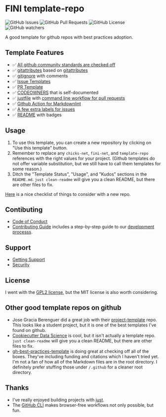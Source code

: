 # FINI template-repo

![GitHub Issues](https://img.shields.io/github/issues/fini-net/template-repo)
![GitHub Pull Requests](https://img.shields.io/github/issues-pr/fini-net/template-repo)
![GitHub License](https://img.shields.io/github/license/fini-net/template-repo)
![GitHub watchers](https://img.shields.io/github/watchers/fini-net/template-repo)

A good template for github repos with best practices adoption.

## Template Features

- ✅ [All github community standards are checked off](https://github.com/fini-net/template-repo/community)
- ✅ [gitattributes](.gitattributes) based on [gitattributes](https://github.com/gitattributes/gitattributes)
- ✅ [gitignore](.gitignore) with comments
- ✅ [Issue Templates](.github/ISSUE_TEMPLATE)
- ✅ [PR Template](.github/pull_request_template.md)
- ✅ [CODEOWNERS](.github/CODEOWNERS) that is self-documented
- ✅ [justfile](justfile) with
  [command line workflow for pull requests](.github/CONTRIBUTING.md#development-process)
- ✅ [Github Action for Markdownlint](.github/workflows)
- ✅ [A few extra labels for issues](https://github.com/fini-net/template-repo/labels)
- ✅ [README](README.md) with badges

## Usage

1. To use this template, you can create a new repository by clicking on "Use this
  template" button.
1. Remember to replace any `chicks-net`, `fini-net`, and `template-repo` references
  with the right values for your project.  (Github templates do not offer
  variable substitution, but we still have to call them templates for some reason.)
1. Ditch the "Template Status", "Usage", and "Kudos" sections in the `README.md`.
  `just clean-readme` will give you a clean README, but there are other files to fix.

[Here](https://github.com/jlcanovas/gh-best-practices-template/blob/main/guidelines.md)
is a nice checklist of things to consider with a new repo.

## Contibuting

- [Code of Conduct](.github/CODE_OF_CONDUCT.md)
- [Contributing Guide](.github/CONTRIBUTING.md) includes a step-by-step guide to our
  [development processs](.github/CONTRIBUTING.md#development-process).

## Support

- [Getting Support](.github/SUPPORT.md)
- [Security](.github/SECURITY.md)

## License

I went with the [GPL2 license](LICENSE), but the MIT license is also worth considering.

## Other good template repos on github

- Jose Gracia Berenguer did a great job with their
  [project-template](https://github.com/Josee9988/project-template)
  repo.  This looks like a student project, but it is one of the best
  templates I've found on github.
- [Cookiecutter Data Science](https://github.com/drivendataorg/cookiecutter-data-science)
  is cool, but it isn't actually a template repo.
  `just clean-readme` will give you a clean README, but there are other files to fix.
- [gh-best-practices-template](https://github.com/jlcanovas/gh-best-practices-template)
  is doing great at checking off all of the boxes.  They've including funding and citations
  which I haven't tried yet.  I'm not a fan of how all of the Markdown files are in the
  root directory.  I definitely prefer stuffing those under `/.github` for a cleaner
  root directory.

## Thanks

- I've really enjoyed building projects with [just](https://just.systems/man/en/).
- The [GitHub CLI](https://cli.github.com/) makes browser-free workflows not only
  possible, but fun.
